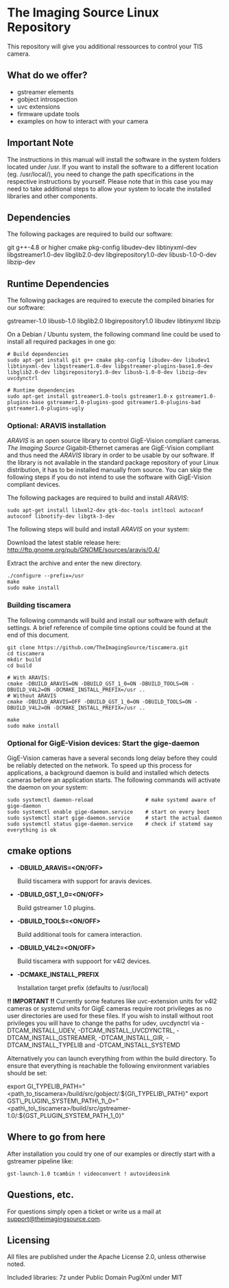 # The Imaging Source Linux Repository

This repository will give you additional ressources to control your TIS camera.

## What do we offer?

* gstreamer elements
* gobject introspection
* uvc extensions
* firmware update tools
* examples on how to interact with your camera


## Important Note

The instructions in this manual will install the software in the system folders located under /usr. If you want to install the software to a different location (eg. /usr/local/), you need to change the path specifications in the respective instructions by yourself. Please note that in this case you may need to take additional steps to allow your system to locate the installed libraries and other components.

## Dependencies

The following packages are required to build our software:

git
g++-4.8 or higher
cmake
pkg-config
libudev-dev
libtinyxml-dev
libgstreamer1.0-dev
libglib2.0-dev
libgirepository1.0-dev
libusb-1.0-0-dev
libzip-dev

## Runtime Dependencies

The following packages are required to execute the compiled binaries for our software:

gstreamer-1.0
libusb-1.0
libglib2.0
libgirepository1.0
libudev
libtinyxml
libzip


On a Debian / Ubuntu system, the following command line could be used to install all required packages in one go:

```
# Build dependencies
sudo apt-get install git g++ cmake pkg-config libudev-dev libudev1 libtinyxml-dev libgstreamer1.0-dev libgstreamer-plugins-base1.0-dev libglib2.0-dev libgirepository1.0-dev libusb-1.0-0-dev libzip-dev uvcdynctrl

# Runtime dependencies
sudo apt-get install gstreamer1.0-tools gstreamer1.0-x gstreamer1.0-plugins-base gstreamer1.0-plugins-good gstreamer1.0-plugins-bad gstreamer1.0-plugins-ugly
```

### Optional: ARAVIS installation

*ARAVIS* is an open source library to control GigE-Vision compliant cameras. *The Imaging Source* Gigabit-Ethernet cameras are GigE-Vision compliant and thus need the *ARAVIS* library in order to be usable by our software. If the library is not available in the standard package repository of your Linux distribution, it has to be installed manually from source. You can skip the following steps if you do not intend to use the software with GigE-Vision compliant devices.


The following packages are required to build and install *ARAVIS*:

```
sudo apt-get install libxml2-dev gtk-doc-tools intltool autoconf autoconf libnotify-dev libgtk-3-dev
```


The following steps will build and install *ARAVIS* on your system:

Download the latest stable release here:
http://ftp.gnome.org/pub/GNOME/sources/aravis/0.4/

Extract the archive and enter the new directory.
```
./configure --prefix=/usr
make
sudo make install
```

### Building tiscamera

The following commands will build and install our software with default settings. A brief reference of compile time options could be found at the end of this document.

```
git clone https://github.com/TheImagingSource/tiscamera.git
cd tiscamera
mkdir build
cd build

# With ARAVIS:
cmake -DBUILD_ARAVIS=ON -DBUILD_GST_1_0=ON -DBUILD_TOOLS=ON -DBUILD_V4L2=ON -DCMAKE_INSTALL_PREFIX=/usr ..
# Without ARAVIS
cmake -DBUILD_ARAVIS=OFF -DBUILD_GST_1_0=ON -DBUILD_TOOLS=ON -DBUILD_V4L2=ON -DCMAKE_INSTALL_PREFIX=/usr ..

make
sudo make install
```

### Optional for GigE-Vision devices: Start the gige-daemon

GigE-Vision cameras have a several seconds long delay before they could be reliably detected on the network. To speed up this process for applications, a background daemon is build and installed which detects cameras before an application starts. The following commands will activate the daemon on your system:

```
sudo systemctl daemon-reload                 # make systemd aware of gige-daemon
sudo systemctl enable gige-daemon.service    # start on every boot
sudo systemctl start gige-daemon.service     # start the actual daemon
sudo systemctl status gige-daemon.service    # check if statemd say everything is ok
```


## cmake options

- **-DBUILD_ARAVIS=<ON/OFF>**

  Build tiscamera with support for aravis devices.

- **-DBUILD_GST_1_0=<ON/OFF>**

  Build gstreamer 1.0 plugins.

- **-DBUILD_TOOLS=<ON/OFF>**

  Build additional tools for camera interaction.

- **-DBUILD_V4L2=<ON/OFF>**

  Build tiscamera with suppoort for v4l2 devices.

- **-DCMAKE_INSTALL_PREFIX**

  Installation target prefix (defaults to /usr/local)


**!! IMPORTANT !!**
Currently some features like uvc-extension units for v4l2 cameras or systemd units for GigE cameras require root privileges as no user directories are used for these files. If you wish to install without root privileges you will have to change the paths for udev, uvcdynctrl via -DTCAM\_INSTALL\_UDEV, -DTCAM\_INSTALL\_UVCDYNCTRL, -DTCAM\_INSTALL\_GSTREAMER, -DTCAM\_INSTALL_GIR, -DTCAM_INSTALL_TYPELIB and -DTCAM\_INSTALL\_SYSTEMD

Alternatively you can launch everything from within the build directory.
To ensure that everything is reachable the following environment variables should be set:

export GI\_TYPELIB\_PATH="<path\_to\_tiscamera>/build/src/gobject/:${GI\_TYPELIB\_PATH}"
export GST\_PLUGIN\_SYSTEM\_PATH\_1\_0="<path\_to\_tiscamera>/build/src/gstreamer-1.0/:${GST\_PLUGIN\_SYSTEM\_PATH\_1\_0}"

## Where to go from here

After installation you could try one of our examples or directly start with a gstreamer pipeline like:

`gst-launch-1.0 tcambin ! videoconvert ! autovideosink`

## Questions, etc.

For questions simply open a ticket or write us a mail at support@theimagingsource.com.

## Licensing

All files are published under the Apache License 2.0, unless otherwise noted.

Included libraries:
7z under Public Domain
PugiXml under MIT
